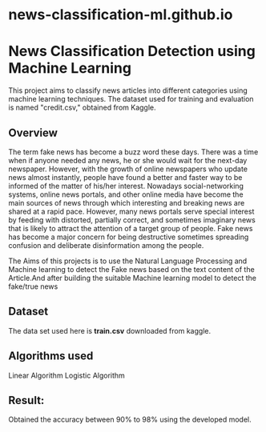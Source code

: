 # news-classification-ml.github.io

# News Classification Detection using Machine Learning

This project aims to classify news articles into different categories using machine learning techniques. The dataset used for training and evaluation is named "credit.csv," obtained from Kaggle.

## Overview

The term fake news has become a buzz word these days. There was a time when if anyone needed any news, he or she would wait for the next-day newspaper. However, with the growth of online newspapers who update news almost instantly, people have found a better and faster way to be informed of the matter of his/her interest. Nowadays social-networking systems, online news portals, and other online media have become the main sources of news through which interesting and breaking news are shared at a rapid pace. However, many news portals serve special interest by feeding with distorted, partially correct, and sometimes imaginary news that is likely to attract the attention of a target group of people. Fake news has become a major concern for being destructive sometimes spreading confusion and deliberate disinformation among the people.

The Aims of this projects is to use the Natural Language Processing and Machine learning to detect the Fake news based on the text content of the Article.And after building the suitable Machine learning model to detect the fake/true news 


## Dataset

The data set used here is **train.csv** downloaded from kaggle.

## Algorithms used

Linear Algorithm
Logistic Algorithm

## Result:

Obtained the accuracy between 90% to 98% using the developed model.


